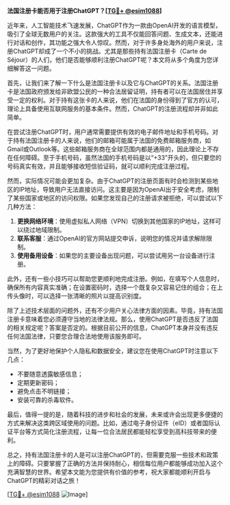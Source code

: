 **法国注册卡能否用于注册ChatGPT？[[TG💪+ @esim1088](https://t.me/s/esim1088)]**

近年来，人工智能技术飞速发展，ChatGPT作为一款由OpenAI开发的语言模型，吸引了全球无数用户的关注。这款强大的工具不仅能回答问题、生成文本，还能进行对话和创作，其功能之强大令人惊叹。然而，对于许多身处海外的用户来说，注册ChatGPT却成了一个不小的挑战。尤其是那些持有法国注册卡（Carte de Séjour）的人们，他们是否能够顺利注册ChatGPT呢？本文将从多个角度为您详细解答这一问题。

首先，让我们来了解一下什么是法国注册卡以及它与ChatGPT的关系。法国注册卡是法国政府颁发给非欧盟公民的一种合法居留证明，持有者可以在法国居住并享受一定的权利。对于持有这张卡的人来说，他们在法国的身份得到了官方的认可，理论上具备使用互联网服务的基本条件。然而，ChatGPT的注册流程却并非如此简单。

在尝试注册ChatGPT时，用户通常需要提供有效的电子邮件地址和手机号码。对于持有法国注册卡的人来说，他们的邮箱可能属于法国的免费邮箱服务商，如Gmail或Outlook等。这些邮箱服务商在全球范围内都是通用的，因此理论上不存在任何障碍。至于手机号码，虽然法国的手机号码是以“+33”开头的，但只要您的号码真实有效，并且能够接收短信验证码，就可以顺利完成注册过程。

然而，实际情况可能会更加复杂。由于ChatGPT的注册页面有时会检测到某些地区的IP地址，导致用户无法直接访问。这主要是因为OpenAI出于安全考虑，限制了某些国家或地区的访问权限。如果您发现自己的注册请求被拒绝，可以尝试以下几种方法：

1. **更换网络环境**：使用虚拟私人网络（VPN）切换到其他国家的IP地址，这样可以绕过地域限制。
2. **联系客服**：通过OpenAI的官方网站提交申诉，说明您的情况并请求解除限制。
3. **使用备用设备**：如果您的主要设备出现问题，可以尝试用另一台设备进行注册。

此外，还有一些小技巧可以帮助您更顺利地完成注册。例如，在填写个人信息时，确保所有内容真实准确；在设置密码时，选择一个既复杂又容易记住的组合；在上传头像时，可以选择一张清晰的照片以提高识别度。

除了上述技术层面的问题外，还有不少用户关心法律方面的因素。毕竟，持有法国注册卡意味着您必须遵守当地的法律法规。那么，使用ChatGPT是否违反了法国的相关规定呢？答案是否定的。根据目前公开的信息，ChatGPT本身并没有违反任何法国法律，只要您合理合法地使用该服务即可。

当然，为了更好地保护个人隐私和数据安全，建议您在使用ChatGPT时注意以下几点：
- 不要随意透露敏感信息；
- 定期更新密码；
- 避免点击不明链接；
- 安装可靠的杀毒软件。

最后，值得一提的是，随着科技的进步和社会的发展，未来或许会出现更多便捷的方式来解决这类跨区域使用的问题。比如，通过电子身份证件（eID）或者国际认证平台等方式简化注册流程，让每一位合法居民都能轻松享受到高科技带来的便利。

总之，持有法国注册卡的人是可以注册ChatGPT的，但需要克服一些技术和政策上的障碍。只要掌握了正确的方法并保持耐心，相信每位用户都能够成功加入这个充满智慧的世界。希望本文能为您提供有价值的参考，祝大家都能顺利开启与ChatGPT的精彩对话之旅！

[[TG💪+ @esim1088](https://t.me/s/esim1088) ![Image](https://i.postimg.cc/4NQfJmqS/Snipaste-2025-05-13-00-14-12.png)]